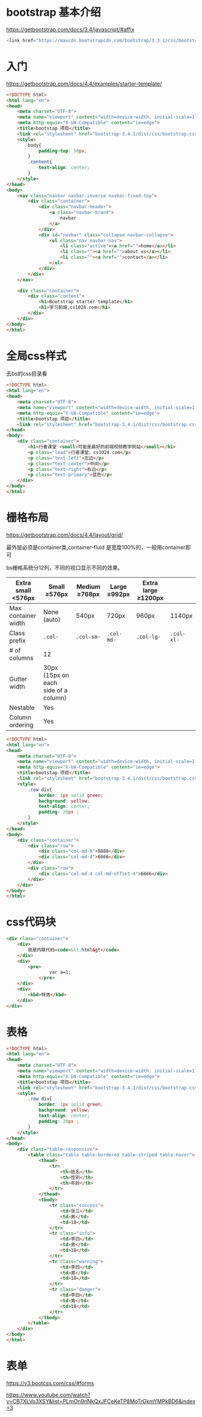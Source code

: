 # bootstrap 基本介绍

https://getbootstrap.com/docs/3.4/javascript/#affix

```javascript
<link href="https://maxcdn.bootstrapcdn.com/bootstrap/3.3.1/css/bootstrap.min.css" rel="stylesheet">
```



# 入门

https://getbootstrap.com/docs/4.4/examples/starter-template/

```html
<!DOCTYPE html>
<html lang="en">
<head>
    <meta charset="UTF-8">
    <meta name="viewport" content="width=device-width, initial-scale=1.0">
    <meta http-equiv="X-UA-Compatible" content="ie=edge">
    <title>bootstap 项目</title>
    <link rel="stylesheet" href="bootstrap-3.4.1/dist/css/bootstrap.css">
    <style>
        body{
            padding-top: 50px;
        }
        .content{
            text-align: center;
        }
    </style>
</head>
<body>
    <nav class="navbar navbar-inverse navbar-fixed-top">
        <div class="container">
            <div class="navbar-header">
                <a class="navbar-brand">
                    navbar
                </a>
            </div>
            <div id="navbar" class="collapse navbar-collapse">
                <ul class="nav navbar-nav">
                    <li class="active"><a href="">home</a></li>
                    <li class=""><a href="">about us</a></li>
                    <li class=""><a href="">contact</a></li>
                </ul>
            </div>
        </div>
    </nav>

    <div class="container">
        <div class="content">
            <h1>Bootstrap starter template</h1>
            <h1>学习前端,cs1024.com</h1>
        </div>
    </div>
</body>
</html>
```

# 全局css样式

去bs的css目录看

```html
<!DOCTYPE html>
<html lang="en">
<head>
    <meta charset="UTF-8">
    <meta name="viewport" content="width=device-width, initial-scale=1.0">
    <meta http-equiv="X-UA-Compatible" content="ie=edge">
    <title>bootstap 项目</title>
    <link rel="stylesheet" href="bootstrap-3.4.1/dist/css/bootstrap.css">
</head>
<body>
    <div class="container">
        <h1>行者课堂 <small>可能是最好的前端视频教学网站</small></h1>
        <p class="lead">行者课堂，cs1024.com</p>
        <p class="text-left">左边</p>
        <p class="text-center">中间</p>
        <p class="text-right">右边</p>
        <p class="text-primary">蓝色</p>
    </div>
</body>
</html>
```

# 栅格布局

https://getbootstrap.com/docs/4.4/layout/grid/

最外层必须是container类,container-fluid 是宽度100%的，一般用container即可

bs栅格系统分12列，不同的视口显示不同的效果。

| Extra small <576px  | Small ≥576px                         | Medium ≥768px | Large ≥992px | Extra large ≥1200px |            |
| ------------------- | ------------------------------------ | ------------- | ------------ | ------------------- | ---------- |
| Max container width | None (auto)                          | 540px         | 720px        | 960px               | 1140px     |
| Class prefix        | `.col-`                              | `.col-sm-`    | `.col-md-`   | `.col-lg-`          | `.col-xl-` |
| # of columns        | 12                                   |               |              |                     |            |
| Gutter width        | 30px (15px on each side of a column) |               |              |                     |            |
| Nestable            | Yes                                  |               |              |                     |            |
| Column ordering     | Yes                                  |               |              |                     |            |

```html
<!DOCTYPE html>
<html lang="en">
<head>
    <meta charset="UTF-8">
    <meta name="viewport" content="width=device-width, initial-scale=1.0">
    <meta http-equiv="X-UA-Compatible" content="ie=edge">
    <title>bootstap 项目</title>
    <link rel="stylesheet" href="bootstrap-3.4.1/dist/css/bootstrap.css">
    <style>
        .row div{
            border: 1px solid green;
            background: yellow;
            text-align: center;
            padding: 20px ;
        }
    </style>
</head>
<body>
    <div class="container">
        <div class="row">
            <div class="col-md-8">8888</div>
            <div class="col-md-4">6666</div>
        </div>
        <div class="row">
            <div class="col-md-4 col-md-offset-4">6666</div>
        </div>
    </div>
</body>
</html>
```

# css代码块

```html
<div class="container">
    <div>
        我是内联代码<code>&lt;html&gt</code>
    </div>
    <div>
        <pre>
                var a=1;
            </pre>
    </div>
    <div>
        <kbd>特效</kbd>
    </div>
</div>
```

# 表格

```html
<!DOCTYPE html>
<html lang="en">
<head>
    <meta charset="UTF-8">
    <meta name="viewport" content="width=device-width, initial-scale=1.0">
    <meta http-equiv="X-UA-Compatible" content="ie=edge">
    <title>bootstap 项目</title>
    <link rel="stylesheet" href="bootstrap-3.4.1/dist/css/bootstrap.css">
    <style>
        .row div{
            border: 1px solid green;
            background: yellow;
            text-align: center;
            padding: 20px ;
        }
    </style>
</head>
<body>
    <div class="table-responsive">
        <table class="table table-bordered table-striped table-hover">
            <thead>
                <tr>
                    <th>姓名</th>
                    <th>性别</th>
                    <th>年龄</th>
                </tr>
            </thead>
            <tbody>
                <tr class="success">
                    <td>张三</td>
                    <td>男</td>
                    <td>18</td>
                </tr>
                <tr class="info">
                    <td>李四</td>
                    <td>男</td>
                    <td>18</td>
                </tr>
                <tr class="warning">
                    <td>李四</td>
                    <td>男</td>
                    <td>18</td>
                </tr>
                <tr class="danger">
                    <td>李四</td>
                    <td>男</td>
                    <td>18</td>
                </tr>
            </tbody>
        </table>
    </div>
</body>
</html>
```

# 表单

https://v3.bootcss.com/css/#forms

https://www.youtube.com/watch?v=CB7XLVo3XSY&list=PLmOn9nNkQxJFCeKeTP8MoTrGkmYMPkBD6&index=3

